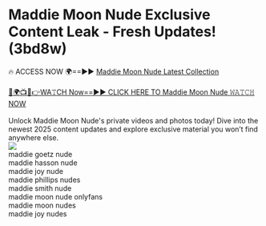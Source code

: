 # Maddie Moon Nude Exclusive Content Leak - Fresh Updates! (3bd8w)

🔥 ACCESS NOW 🌍==►► <a href="https://tinyurl.com/2mz8nhtm" rel="nofollow">Maddie Moon Nude Latest Collection</a>
<br><br>
[🔴🌍📺📱👉WA𝚃CH Now==►► CLICK HERE TO Maddie Moon Nude 𝚆𝙰𝚃𝙲𝙷 NOW](https://tinyurl.com/2mz8nhtm)
<br><br>
Unlock Maddie Moon Nude's private videos and photos today! Dive into the newest 2025 content updates and explore exclusive material you won’t find anywhere else.
<br>
<a href="https://tinyurl.com/2mz8nhtm" rel="nofollow" data-target="animated-image.originalLink"><img src="https://camo.githubusercontent.com/8a4f000d20f83aca3bf7ec5f350d767afa0574a8a352519fd8cfa583a6f93a33/68747470733a2f2f692e696d6775722e636f6d2f644a486b345a712e676966" data-canonical-src="https://i.imgur.com/dJHk4Zq.gif" style="max-width: 100%; display: inline-block;" data-target="animated-image.originalImage"></a>
<br>
maddie goetz nude<br>
maddie hasson nude<br>
maddie joy nude<br>
maddie phillips nudes<br>
maddie smith nude<br>
maddie moon nude onlyfans<br>
maddie moon nudes<br>
maddie joy nudes